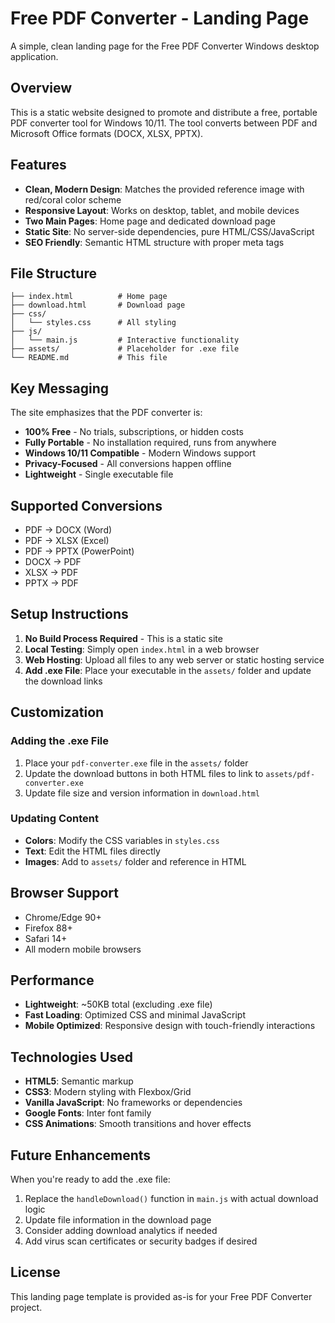 # Free PDF Converter - Landing Page

A simple, clean landing page for the Free PDF Converter Windows desktop application.

## Overview

This is a static website designed to promote and distribute a free, portable PDF converter tool for Windows 10/11. The tool converts between PDF and Microsoft Office formats (DOCX, XLSX, PPTX).

## Features

- **Clean, Modern Design**: Matches the provided reference image with red/coral color scheme
- **Responsive Layout**: Works on desktop, tablet, and mobile devices
- **Two Main Pages**: Home page and dedicated download page
- **Static Site**: No server-side dependencies, pure HTML/CSS/JavaScript
- **SEO Friendly**: Semantic HTML structure with proper meta tags

## File Structure

```
├── index.html          # Home page
├── download.html       # Download page
├── css/
│   └── styles.css      # All styling
├── js/
│   └── main.js         # Interactive functionality
├── assets/             # Placeholder for .exe file
└── README.md           # This file
```

## Key Messaging

The site emphasizes that the PDF converter is:
- **100% Free** - No trials, subscriptions, or hidden costs
- **Fully Portable** - No installation required, runs from anywhere
- **Windows 10/11 Compatible** - Modern Windows support
- **Privacy-Focused** - All conversions happen offline
- **Lightweight** - Single executable file

## Supported Conversions

- PDF → DOCX (Word)
- PDF → XLSX (Excel) 
- PDF → PPTX (PowerPoint)
- DOCX → PDF
- XLSX → PDF
- PPTX → PDF

## Setup Instructions

1. **No Build Process Required** - This is a static site
2. **Local Testing**: Simply open `index.html` in a web browser
3. **Web Hosting**: Upload all files to any web server or static hosting service
4. **Add .exe File**: Place your executable in the `assets/` folder and update the download links

## Customization

### Adding the .exe File

1. Place your `pdf-converter.exe` file in the `assets/` folder
2. Update the download buttons in both HTML files to link to `assets/pdf-converter.exe`
3. Update file size and version information in `download.html`

### Updating Content

- **Colors**: Modify the CSS variables in `styles.css`
- **Text**: Edit the HTML files directly
- **Images**: Add to `assets/` folder and reference in HTML

## Browser Support

- Chrome/Edge 90+
- Firefox 88+
- Safari 14+
- All modern mobile browsers

## Performance

- **Lightweight**: ~50KB total (excluding .exe file)
- **Fast Loading**: Optimized CSS and minimal JavaScript
- **Mobile Optimized**: Responsive design with touch-friendly interactions

## Technologies Used

- **HTML5**: Semantic markup
- **CSS3**: Modern styling with Flexbox/Grid
- **Vanilla JavaScript**: No frameworks or dependencies
- **Google Fonts**: Inter font family
- **CSS Animations**: Smooth transitions and hover effects

## Future Enhancements

When you're ready to add the .exe file:

1. Replace the `handleDownload()` function in `main.js` with actual download logic
2. Update file information in the download page
3. Consider adding download analytics if needed
4. Add virus scan certificates or security badges if desired

## License

This landing page template is provided as-is for your Free PDF Converter project.
